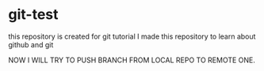 # git-test
this repository is created for git tutorial
I made this repository to learn about github and git 

NOW I WILL TRY TO PUSH BRANCH FROM LOCAL REPO TO REMOTE ONE.
